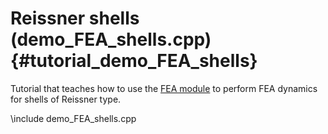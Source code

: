 Reissner shells  (demo_FEA_shells.cpp)     {#tutorial_demo_FEA_shells}
======================================


Tutorial that teaches how to use the 
[FEA module](group__fea__module.html)
to perform FEA dynamics for shells of Reissner type.

\include demo_FEA_shells.cpp
